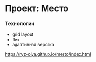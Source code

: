 # Проект: Место

### Технологии

* grid layout
* flex
* адаптивная верстка

https://ryz-olya.github.io/mesto/index.html
